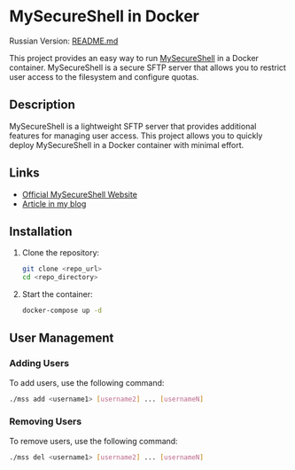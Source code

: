# MySecureShell in Docker

Russian Version: [README.md](README.md)

This project provides an easy way to run [MySecureShell](http://mysecureshell.readthedocs.io/) in a Docker container. MySecureShell is a secure SFTP server that allows you to restrict user access to the filesystem and configure quotas.

## Description

MySecureShell is a lightweight SFTP server that provides additional features for managing user access. This project allows you to quickly deploy MySecureShell in a Docker container with minimal effort.

## Links

- [Official MySecureShell Website](http://mysecureshell.readthedocs.io/)
- [Article in my blog](https://shumiloff.ru/sam-sebe-xosting-ili-o-nedoocenyonnyx-utilitax.html)

## Installation

1. Clone the repository:
   ```bash
   git clone <repo_url>
   cd <repo_directory>
   ```   
2. Start the container:
   ```bash
   docker-compose up -d
   ```

## User Management

### Adding Users
To add users, use the following command:
```bash
./mss add <username1> [username2] ... [usernameN]
```

### Removing Users
To remove users, use the following command:
```bash
./mss del <username1> [username2] ... [usernameN]
```


